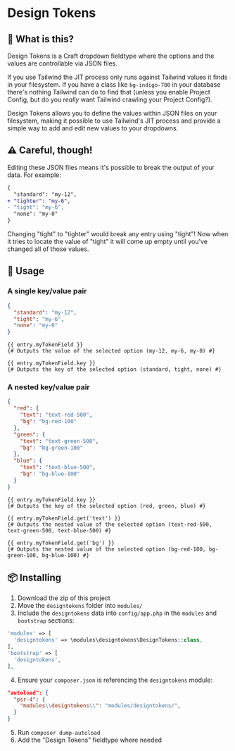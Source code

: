 # Design Tokens

## 🤔 What is this?
Design Tokens is a Craft dropdown fieldtype where the options and the values are controllable via JSON files.

If you use Tailwind the JIT process only runs against Tailwind values it finds in your filesystem. If you have a class like `bg-indigo-700` in your database there's nothing Tailwind can do to find that (unless you enable Project Config, but do you _really_ want Tailwind crawling your Project Config?).

Design Tokens allows you to define the values within JSON files on your filesystem, making it possible to use Tailwind's JIT process and provide a simple way to add and edit new values to your dropdowns.

## ⚠️ Careful, though!

Editing these JSON files means it's possible to break the output of your data. For example:

```diff
{
  "standard": "my-12",
+ "tighter": "my-6",
- "tight": "my-6",
  "none": "my-0"
}
```

Changing "tight" to "tighter" would break any entry using "tight"! Now when it tries to locate the value of "tight" it will come up empty until you've changed all of those values.

## 📝 Usage

### A single key/value pair

```json
{
  "standard": "my-12",
  "tight": "my-6",
  "none": "my-0"
}
```

```twig
{{ entry.myTokenField }}
{# Outputs the value of the selected option (my-12, my-6, my-0) #}
```

```twig
{{ entry.myTokenField.key }}
{# Outputs the key of the selected option (standard, tight, none) #}
```

### A nested key/value pair

```json
{
  "red": {
    "text": "text-red-500",
    "bg": "bg-red-100"
  },
  "green": {
    "text": "text-green-500",
    "bg": "bg-green-100"
  },
  "blue": {
    "text": "text-blue-500",
    "bg": "bg-blue-100"
  }
}

```

```twig
{{ entry.myTokenField.key }}
{# Outputs the key of the selected option (red, green, blue) #}
```

```twig
{{ entry.myTokenField.get('text') }}
{# Outputs the nested value of the selected option (text-red-500, text-green-500, text-blue-500) #}

{{ entry.myTokenField.get('bg') }}
{# Outputs the nested value of the selected option (bg-red-100, bg-green-100, bg-blue-100) #}
```

## 📦 Installing

1. Download the zip of this project
2. Move the `designtokens` folder into `modules/`
3. Include the `designtokens` data into `config/app.php` in the `modules` and `bootstrap` sections:

```php
'modules' => [
  'designtokens' => \modules\designtokens\DesignTokens::class,
],
'bootstrap' => [
  'designtokens',
],
```

4. Ensure your `composer.json` is referencing the `designtokens` module:
```json
"autoload": {
  "psr-4": {
    "modules\\designtokens\\": "modules/designtokens/",
  }
}
```

5. Run `composer dump-autoload`
6. Add the "Design Tokens" fieldtype where needed
